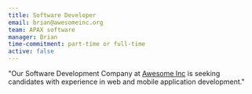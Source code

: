 ```yaml
---
title: Software Developer
email: brian@awesomeinc.org
team: APAX software
manager: Brian
time-commitment: part-time or full-time
active: false
---
```

"Our Software Development Company at [Awesome Inc](www.apaxsoftware.com) is seeking candidates with experience in web and mobile application development."
